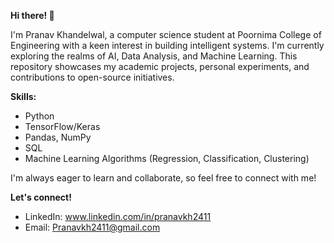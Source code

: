 **Hi there! 👋**

I'm Pranav Khandelwal, a computer science student at Poornima College of Engineering with a keen interest in building intelligent systems.
I'm currently exploring the realms of AI, Data Analysis, and Machine Learning.
This repository showcases my academic projects, personal experiments, and contributions to open-source initiatives.

**Skills:**

* Python
* TensorFlow/Keras
* Pandas, NumPy
* SQL
* Machine Learning Algorithms (Regression, Classification, Clustering)


I'm always eager to learn and collaborate, so feel free to connect with me!

**Let's connect!**

* LinkedIn: www.linkedin.com/in/pranavkh2411
* Email: Pranavkh2411@gmail.com
